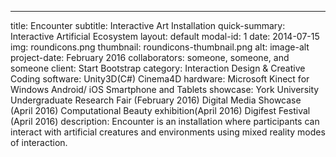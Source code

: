 ---
title: Encounter
subtitle: Interactive Art Installation
quick-summary: Interactive Artificial Ecosystem
layout: default
modal-id: 1
date: 2014-07-15
img: roundicons.png
thumbnail: roundicons-thumbnail.png
alt: image-alt
project-date: February 2016
collaborators: someone, someone, and someone
client: Start Bootstrap
category: Interaction Design & Creative Coding
software: Unity3D(C#)
          Cinema4D
hardware: Microsoft Kinect for Windows
          Android/ iOS Smartphone and Tablets
showcase: York University Undergraduate Research Fair (February 2016)
          Digital Media Showcase (April 2016)
          Computational Beauty exhibition(April 2016)
          Digifest Festival (April 2016)
description: Encounter is an installation where participants can interact with artificial creatures and environments using mixed reality modes of interaction.
